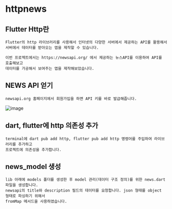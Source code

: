 # httpnews

## Flutter Http란
```
Flutter의 http 라이브러리를 사용해서 인터넷의 다양한 서버에서 제공하는 API를 활용해서
서버에서 데이터를 받아오는 앱을 제작할 수 있습니다.

이번 프로젝트에서는 https://newsapi.org/ 에서 제공하는 뉴스API를 이용하여 API를 호출해보고
데이터를 가공해서 보여주는 앱을 제작해보았습니다.
```

## NEWS API 얻기
```
newsapi.org 홈페이지에서 회원가입을 하면 API 키를 바로 발급해줍니다.
```
![image](https://user-images.githubusercontent.com/58906858/212847304-8368567d-8bc5-4a62-815a-c579715cad28.png)

## dart, flutter에 http 의존성 추가
```
terminal에 dart pub add http, flutter pub add http 명령어를 주입하여 라이브러리를 추가하고
프로젝트에 의존성을 추가합니다.
```

## news_model 생성
```
lib 아래에 models 폴더를 생성한 후 model 관리(데이터 구조 정의)를 위한 news.dart 파일을 생성합니다.
newsapi의 title와 description 필드의 데이터를 요청합니다. json 형태를 object 형태로 파싱하기 위해서
fromMap 메서드을 사용하였습니다.
```
